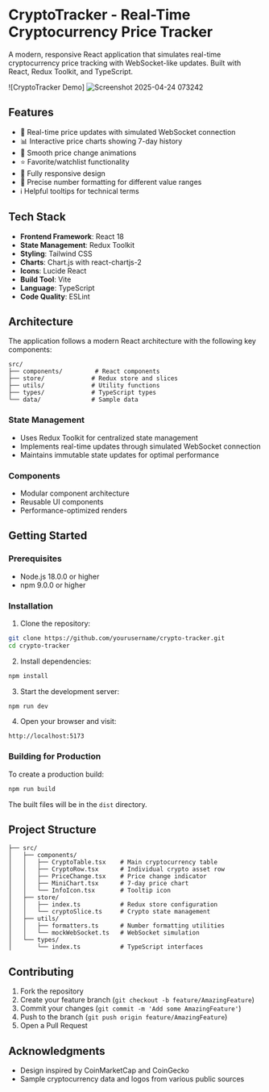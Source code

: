 # CryptoTracker - Real-Time Cryptocurrency Price Tracker

A modern, responsive React application that simulates real-time cryptocurrency price tracking with WebSocket-like updates. Built with React, Redux Toolkit, and TypeScript.

![CryptoTracker Demo]
![Screenshot 2025-04-24 073242](https://github.com/user-attachments/assets/4837e54f-ae96-441f-9b57-02bec4ab0239)


## Features

- 🚀 Real-time price updates with simulated WebSocket connection
- 📊 Interactive price charts showing 7-day history
- 💫 Smooth price change animations
- ⭐ Favorite/watchlist functionality
- 📱 Fully responsive design
- 🎯 Precise number formatting for different value ranges
- ℹ️ Helpful tooltips for technical terms

## Tech Stack

- **Frontend Framework**: React 18
- **State Management**: Redux Toolkit
- **Styling**: Tailwind CSS
- **Charts**: Chart.js with react-chartjs-2
- **Icons**: Lucide React
- **Build Tool**: Vite
- **Language**: TypeScript
- **Code Quality**: ESLint

## Architecture

The application follows a modern React architecture with the following key components:

```
src/
├── components/         # React components
├── store/             # Redux store and slices
├── utils/             # Utility functions
├── types/             # TypeScript types
└── data/              # Sample data
```

### State Management
- Uses Redux Toolkit for centralized state management
- Implements real-time updates through simulated WebSocket connection
- Maintains immutable state updates for optimal performance

### Components
- Modular component architecture
- Reusable UI components
- Performance-optimized renders

## Getting Started

### Prerequisites
- Node.js 18.0.0 or higher
- npm 9.0.0 or higher

### Installation

1. Clone the repository:
```bash
git clone https://github.com/yourusername/crypto-tracker.git
cd crypto-tracker
```

2. Install dependencies:
```bash
npm install
```

3. Start the development server:
```bash
npm run dev
```

4. Open your browser and visit:
```
http://localhost:5173
```

### Building for Production

To create a production build:

```bash
npm run build
```

The built files will be in the `dist` directory.

## Project Structure

```
├── src/
│   ├── components/
│   │   ├── CryptoTable.tsx    # Main cryptocurrency table
│   │   ├── CryptoRow.tsx      # Individual crypto asset row
│   │   ├── PriceChange.tsx    # Price change indicator
│   │   ├── MiniChart.tsx      # 7-day price chart
│   │   └── InfoIcon.tsx       # Tooltip icon
│   ├── store/
│   │   ├── index.ts           # Redux store configuration
│   │   └── cryptoSlice.ts     # Crypto state management
│   ├── utils/
│   │   ├── formatters.ts      # Number formatting utilities
│   │   └── mockWebSocket.ts   # WebSocket simulation
│   └── types/
│       └── index.ts           # TypeScript interfaces
```

## Contributing

1. Fork the repository
2. Create your feature branch (`git checkout -b feature/AmazingFeature`)
3. Commit your changes (`git commit -m 'Add some AmazingFeature'`)
4. Push to the branch (`git push origin feature/AmazingFeature`)
5. Open a Pull Request



## Acknowledgments

- Design inspired by CoinMarketCap and CoinGecko
- Sample cryptocurrency data and logos from various public sources
